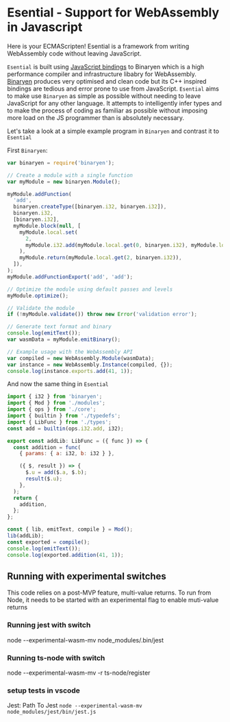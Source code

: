# Esential - Support for WebAssembly in Javascript

Here is your ECMAScripten! Esential is a framework from writing WebAssembly code without leaving JavaScript.

`Esential` is built using [JavaScript bindings](https://github.com/AssemblyScript/binaryen.js) to Binaryen which is a high performance compiler and infrastructure libabry for WebAssembly. [Binaryen](https://github.com/WebAssembly/binaryen) produces very optimised and clean code but its C++ inspired bindings are tedious and error prone to use from JavaScript. `Esential` aims to make use `Binaryen` as simple as possible without needing to leave JavaScript for any other language. It attempts to intelligently infer types and to make the process of coding as familiar as possible without imposing more load on the JS programmer than is absolutely necessary.

Let's take a look at a simple example program in `Binaryen` and contrast it to `Esential`

First `Binaryen`:

```js
var binaryen = require('binaryen');

// Create a module with a single function
var myModule = new binaryen.Module();

myModule.addFunction(
  'add',
  binaryen.createType([binaryen.i32, binaryen.i32]),
  binaryen.i32,
  [binaryen.i32],
  myModule.block(null, [
    myModule.local.set(
      2,
      myModule.i32.add(myModule.local.get(0, binaryen.i32), myModule.local.get(1, binaryen.i32)),
    ),
    myModule.return(myModule.local.get(2, binaryen.i32)),
  ]),
);
myModule.addFunctionExport('add', 'add');

// Optimize the module using default passes and levels
myModule.optimize();

// Validate the module
if (!myModule.validate()) throw new Error('validation error');

// Generate text format and binary
console.log(emitText());
var wasmData = myModule.emitBinary();

// Example usage with the WebAssembly API
var compiled = new WebAssembly.Module(wasmData);
var instance = new WebAssembly.Instance(compiled, {});
console.log(instance.exports.add(41, 1));
```

And now the same thing in `Esential`

```js
import { i32 } from 'binaryen';
import { Mod } from './modules';
import { ops } from './core';
import { builtin } from './typedefs';
import { LibFunc } from './types';
const add = builtin(ops.i32.add, i32);

export const addLib: LibFunc = ({ func }) => {
  const addition = func(
    { params: { a: i32, b: i32 } },

    ({ $, result }) => {
      $.u = add($.a, $.b);
      result($.u);
    },
  );
  return {
    addition,
  };
};

const { lib, emitText, compile } = Mod();
lib(addLib);
const exported = compile();
console.log(emitText());
console.log(exported.addition(41, 1));
```

## Running with experimental switches

This code relies on a post-MVP feature, multi-value returns. To run from Node, it needs to be started with an experimental flag to enable muti-value returns

### Running jest with switch

node --experimental-wasm-mv node_modules/.bin/jest

### Running ts-node with switch

node --experimental-wasm-mv -r ts-node/register

### setup tests in vscode

Jest: Path To Jest
`node --experimental-wasm-mv node_modules/jest/bin/jest.js`
